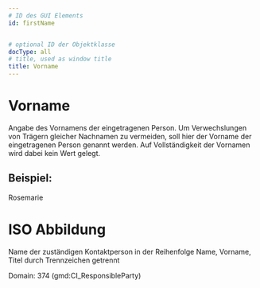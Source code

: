 ```yaml
---
# ID des GUI Elements
id: firstName


# optional ID der Objektklasse
docType: all
# title, used as window title
title: Vorname
---
```


# Vorname

Angabe des Vornamens der eingetragenen Person. Um Verwechslungen von Trägern gleicher Nachnamen zu vermeiden, soll hier der Vorname der eingetragenen Person genannt werden. Auf Vollständigkeit der Vornamen wird dabei kein Wert gelegt.

## Beispiel:

Rosemarie

# ISO Abbildung

Name der zuständigen Kontaktperson in der Reihenfolge Name, Vorname, Titel durch Trennzeichen getrennt

Domain: 374 (gmd:CI_ResponsibleParty)
